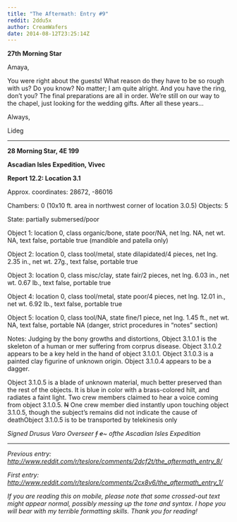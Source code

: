 ```yaml
---
title: "The Aftermath: Entry #9"
reddit: 2ddu5x
author: CreamWafers
date: 2014-08-12T23:25:14Z
---
```


**27th Morning Star**

Amaya,

You were right about the guests! What reason do they have to be so rough with us? Do you know? No matter; I am quite alright. And you have the ring, don’t you? The final preparations are all in order. We’re still on our way to the chapel, just looking for the wedding gifts. After all these years…

Always,

Lideg

-----------------------------------------------------------

**28 Morning Star, 4E 199**

**Ascadian Isles Expedition, Vivec**

**Report 12.2: Location 3.1**

Approx. coordinates: 28672, -86016

Chambers: 0 (10x10 ft. area in northwest corner of location 3.0.5)
Objects: 5

State: partially submersed/poor

Object 1: location 0, class organic/bone, state poor/NA, net lng. NA, net wt. NA, text false, portable true (mandible and patella only)

Object 2: location 0, class tool/metal, state dilapidated/4 pieces, net lng. 2.35 in., net wt. 27g., text false, portable true

Object 3: location 0, class misc/clay, state fair/2 pieces, net lng. 6.03 in., net wt. 0.67 lb., text false, portable true

Object 4: location 0, class tool/metal, state poor/4 pieces, net lng. 12.01 in., net wt. 6.92 lb., text false, portable true

Object 5: location 0, class tool/NA, state fine/1 piece, net lng. 1.45 ft., net wt. NA, text false, portable NA (danger, strict procedures in “notes” section)

Notes: Judging by the bony growths and distortions, Object 3.1.0.1 is the skeleton of a human or mer suffering from corprus disease. Object 3.1.0.2 appears to be a key held in the hand of object 3.1.0.1. Object 3.1.0.3 is a painted clay figurine of unknown origin. Object 3.1.0.4 appears to be a dagger.

Object 3.1.0.5 is a blade of unknown material, much better preserved than the rest of the objects. It is blue in color with a brass-colored hilt, and radiates a faint light. Two crew members claimed to hear a voice coming from object 3.1.0.5. ~~N~~ One crew member died instantly upon touching object 3.1.0.5, though the subject’s remains did not indicate the cause of deathObject 3.1.0.5 is to be transported by telekinesis only

*Signed Drusus Varo Overseer ~~f~~ ~~e~~~ ofthe Ascadian Isles Expedition*

--------------------------------------------------------------

*Previous entry: http://www.reddit.com/r/teslore/comments/2dcf2t/the_aftermath_entry_8/*

*First entry: http://www.reddit.com/r/teslore/comments/2cx8v6/the_aftermath_entry_1/* 

*If you are reading this on mobile, please note that some crossed-out text might appear normal, possibly messing up the tone and syntax. I hope you will bear with my terrible formatting skills. Thank you for reading!*


